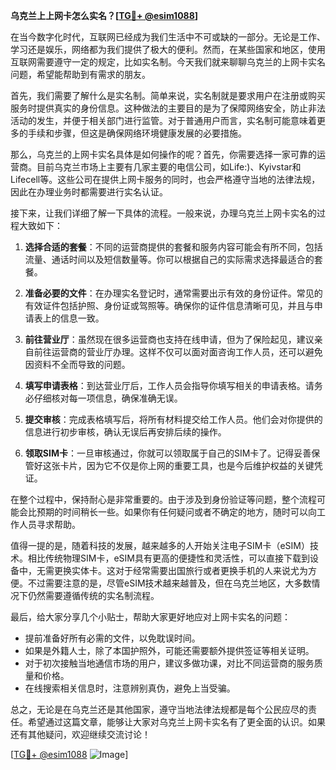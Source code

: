 **乌克兰上上网卡怎么实名？[[TG💪+ @esim1088](https://t.me/s/esim1088)]**

在当今数字化时代，互联网已经成为我们生活中不可或缺的一部分。无论是工作、学习还是娱乐，网络都为我们提供了极大的便利。然而，在某些国家和地区，使用互联网需要遵守一定的规定，比如实名制。今天我们就来聊聊乌克兰的上网卡实名问题，希望能帮助到有需求的朋友。

首先，我们需要了解什么是实名制。简单来说，实名制就是要求用户在注册或购买服务时提供真实的身份信息。这种做法的主要目的是为了保障网络安全，防止非法活动的发生，并便于相关部门进行监管。对于普通用户而言，实名制可能意味着更多的手续和步骤，但这是确保网络环境健康发展的必要措施。

那么，乌克兰的上网卡实名具体是如何操作的呢？首先，你需要选择一家可靠的运营商。目前乌克兰市场上主要有几家主要的电信公司，如Life:)、Kyivstar和Lifecell等。这些公司在提供上网卡服务的同时，也会严格遵守当地的法律法规，因此在办理业务时都需要进行实名认证。

接下来，让我们详细了解一下具体的流程。一般来说，办理乌克兰上网卡实名的过程大致如下：

1. **选择合适的套餐**：不同的运营商提供的套餐和服务内容可能会有所不同，包括流量、通话时间以及短信数量等。你可以根据自己的实际需求选择最适合的套餐。

2. **准备必要的文件**：在办理实名登记时，通常需要出示有效的身份证件。常见的有效证件包括护照、身份证或驾照等。确保你的证件信息清晰可见，并且与申请表上的信息一致。

3. **前往营业厅**：虽然现在很多运营商也支持在线申请，但为了保险起见，建议亲自前往运营商的营业厅办理。这样不仅可以面对面咨询工作人员，还可以避免因资料不全而导致的问题。

4. **填写申请表格**：到达营业厅后，工作人员会指导你填写相关的申请表格。请务必仔细核对每一项信息，确保准确无误。

5. **提交审核**：完成表格填写后，将所有材料提交给工作人员。他们会对你提供的信息进行初步审核，确认无误后再安排后续的操作。

6. **领取SIM卡**：一旦审核通过，你就可以领取属于自己的SIM卡了。记得妥善保管好这张卡片，因为它不仅是你上网的重要工具，也是今后维护权益的关键凭证。

在整个过程中，保持耐心是非常重要的。由于涉及到身份验证等问题，整个流程可能会比预期的时间稍长一些。如果你有任何疑问或者不确定的地方，随时可以向工作人员寻求帮助。

值得一提的是，随着科技的发展，越来越多的人开始关注电子SIM卡（eSIM）技术。相比传统物理SIM卡，eSIM具有更高的便捷性和灵活性，可以直接下载到设备中，无需更换实体卡。这对于经常需要出国旅行或者更换手机的人来说尤为方便。不过需要注意的是，尽管eSIM技术越来越普及，但在乌克兰地区，大多数情况下仍然需要遵循传统的实名制流程。

最后，给大家分享几个小贴士，帮助大家更好地应对上网卡实名的问题：

- 提前准备好所有必需的文件，以免耽误时间。
- 如果是外籍人士，除了本国护照外，可能还需要额外提供签证等相关证明。
- 对于初次接触当地通信市场的用户，建议多做功课，对比不同运营商的服务质量和价格。
- 在线搜索相关信息时，注意辨别真伪，避免上当受骗。

总之，无论是在乌克兰还是其他国家，遵守当地法律法规都是每个公民应尽的责任。希望通过这篇文章，能够让大家对乌克兰上网卡实名有了更全面的认识。如果还有其他疑问，欢迎继续交流讨论！

[[TG💪+ @esim1088](https://t.me/s/esim1088) ![Image](https://i.postimg.cc/4NQfJmqS/Snipaste-2025-05-13-00-14-12.png)]